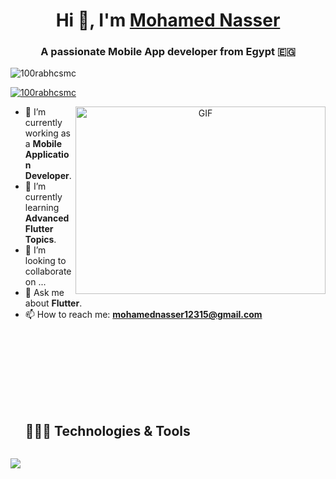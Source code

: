 <h1 align="center">Hi 👋, I'm <a href="https://www.linkedin.com/in/mohamed-nasser-443176227/" target="blank">
Mohamed Nasser</a></h1>
<h3 align="center">A passionate Mobile App developer from Egypt &#x1F1EA;&#x1F1EC;</h3>

<p align="left"> <img src="https://komarev.com/ghpvc/?username=100rabhcsmc&label=Profile%20views&color=0e75b6&style=flat" alt="100rabhcsmc" /> </p>

<p align="left"> <a href="https://twitter.com/100rabhcsmc" target="blank"><img src="https://img.shields.io/twitter/follow/100rabhcsmc?logo=twitter&style=for-the-badge" alt="100rabhcsmc" /></a> </p>

<a target="_blank" align="center">
  <img align="right" top="500" height="300" width="400" alt="GIF" src="https://media.giphy.com/media/SWoSkN6DxTszqIKEqv/giphy.gif">
</a>

- 🔭  I’m currently working as a **Mobile Application Developer**.
- 🌱 I’m currently learning **Advanced Flutter Topics**. 
- 👯 I’m looking to collaborate on ...
- 💬 Ask me about **Flutter**.
- 📫 How to reach me: **mohamednasser12315@gmail.com**


<br/>
<br/>
<br/>
<br/>
<br/>
<br/>


<!--h1 without bottom border-->
<div id="user-content-toc">
  <ul align="left">
    <summary><h2 style="display: inline-block">👨🏻‍💻 Technologies & Tools</h2></summary>
  </ul>
</div>
<!--tech stack icons-->
<p align="left">
  <a>
    <img src="https://skillicons.dev/icons?i=flutter,dart,git,cpp,discord,figma,xd,firebase,github,html,java,postman,py,androidstudio,vscode,&=14" />
  </a>
</p>
